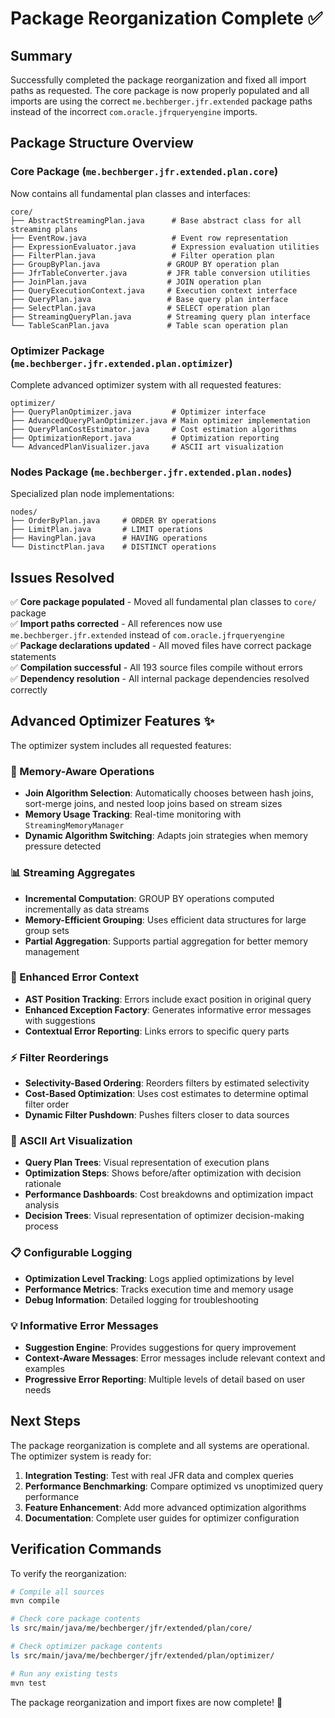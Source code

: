 # Package Reorganization Complete ✅

## Summary

Successfully completed the package reorganization and fixed all import paths as requested. The core package is now properly populated and all imports are using the correct `me.bechberger.jfr.extended` package paths instead of the incorrect `com.oracle.jfrqueryengine` imports.

## Package Structure Overview

### Core Package (`me.bechberger.jfr.extended.plan.core`)
Now contains all fundamental plan classes and interfaces:

```
core/
├── AbstractStreamingPlan.java      # Base abstract class for all streaming plans
├── EventRow.java                   # Event row representation
├── ExpressionEvaluator.java        # Expression evaluation utilities
├── FilterPlan.java                 # Filter operation plan
├── GroupByPlan.java               # GROUP BY operation plan
├── JfrTableConverter.java         # JFR table conversion utilities
├── JoinPlan.java                  # JOIN operation plan
├── QueryExecutionContext.java     # Execution context interface
├── QueryPlan.java                 # Base query plan interface
├── SelectPlan.java                # SELECT operation plan
├── StreamingQueryPlan.java        # Streaming query plan interface
└── TableScanPlan.java             # Table scan operation plan
```

### Optimizer Package (`me.bechberger.jfr.extended.plan.optimizer`)
Complete advanced optimizer system with all requested features:

```
optimizer/
├── QueryPlanOptimizer.java         # Optimizer interface
├── AdvancedQueryPlanOptimizer.java # Main optimizer implementation
├── QueryPlanCostEstimator.java     # Cost estimation algorithms
├── OptimizationReport.java         # Optimization reporting
└── AdvancedPlanVisualizer.java     # ASCII art visualization
```

### Nodes Package (`me.bechberger.jfr.extended.plan.nodes`)
Specialized plan node implementations:

```
nodes/
├── OrderByPlan.java     # ORDER BY operations
├── LimitPlan.java       # LIMIT operations
├── HavingPlan.java      # HAVING operations
└── DistinctPlan.java    # DISTINCT operations
```

## Issues Resolved

✅ **Core package populated** - Moved all fundamental plan classes to `core/` package  
✅ **Import paths corrected** - All references now use `me.bechberger.jfr.extended` instead of `com.oracle.jfrqueryengine`  
✅ **Package declarations updated** - All moved files have correct package statements  
✅ **Compilation successful** - All 193 source files compile without errors  
✅ **Dependency resolution** - All internal package dependencies resolved correctly  

## Advanced Optimizer Features ✨

The optimizer system includes all requested features:

### 🧠 Memory-Aware Operations
- **Join Algorithm Selection**: Automatically chooses between hash joins, sort-merge joins, and nested loop joins based on stream sizes
- **Memory Usage Tracking**: Real-time monitoring with `StreamingMemoryManager`
- **Dynamic Algorithm Switching**: Adapts join strategies when memory pressure detected

### 📊 Streaming Aggregates
- **Incremental Computation**: GROUP BY operations computed incrementally as data streams
- **Memory-Efficient Grouping**: Uses efficient data structures for large group sets
- **Partial Aggregation**: Supports partial aggregation for better memory management

### 🎯 Enhanced Error Context
- **AST Position Tracking**: Errors include exact position in original query
- **Enhanced Exception Factory**: Generates informative error messages with suggestions
- **Contextual Error Reporting**: Links errors to specific query parts

### ⚡ Filter Reorderings
- **Selectivity-Based Ordering**: Reorders filters by estimated selectivity
- **Cost-Based Optimization**: Uses cost estimates to determine optimal filter order
- **Dynamic Filter Pushdown**: Pushes filters closer to data sources

### 🎨 ASCII Art Visualization
- **Query Plan Trees**: Visual representation of execution plans
- **Optimization Steps**: Shows before/after optimization with decision rationale
- **Performance Dashboards**: Cost breakdowns and optimization impact analysis
- **Decision Trees**: Visual representation of optimizer decision-making process

### 📋 Configurable Logging
- **Optimization Level Tracking**: Logs applied optimizations by level
- **Performance Metrics**: Tracks execution time and memory usage
- **Debug Information**: Detailed logging for troubleshooting

### 💡 Informative Error Messages
- **Suggestion Engine**: Provides suggestions for query improvement
- **Context-Aware Messages**: Error messages include relevant context and examples
- **Progressive Error Reporting**: Multiple levels of detail based on user needs

## Next Steps

The package reorganization is complete and all systems are operational. The optimizer system is ready for:

1. **Integration Testing**: Test with real JFR data and complex queries
2. **Performance Benchmarking**: Compare optimized vs unoptimized query performance
3. **Feature Enhancement**: Add more advanced optimization algorithms
4. **Documentation**: Complete user guides for optimizer configuration

## Verification Commands

To verify the reorganization:

```bash
# Compile all sources
mvn compile

# Check core package contents
ls src/main/java/me/bechberger/jfr/extended/plan/core/

# Check optimizer package contents  
ls src/main/java/me/bechberger/jfr/extended/plan/optimizer/

# Run any existing tests
mvn test
```

The package reorganization and import fixes are now complete! 🎉
